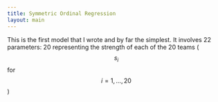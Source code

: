 ```yaml
---
title: Symmetric Ordinal Regression
layout: main
---
```


This is the first model that I wrote and by far the simplest. It involves 22 parameters: 20 representing the strength of each of the 20 teams ($$s_i$$ for $$i=1,\dots,20$$)
